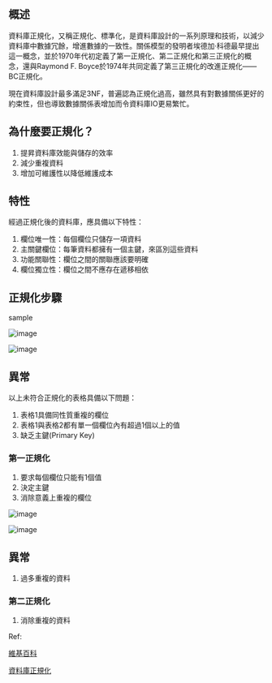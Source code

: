 ## 概述
資料庫正規化，又稱正規化、標準化，是資料庫設計的一系列原理和技術，以減少資料庫中數據冗餘，增進數據的一致性。關係模型的發明者埃德加·科德最早提出這一概念，並於1970年代初定義了第一正規化、第二正規化和第三正規化的概念，還與Raymond F. Boyce於1974年共同定義了第三正規化的改進正規化——BC正規化。

現在資料庫設計最多滿足3NF，普遍認為正規化過高，雖然具有對數據關係更好的約束性，但也導致數據關係表增加而令資料庫IO更易繁忙。

## 為什麼要正規化？
1. 提昇資料庫效能與儲存的效率
2. 減少重複資料
3. 增加可維護性以降低維護成本

## 特性
經過正規化後的資料庫，應具備以下特性：

1. 欄位唯一性：每個欄位只儲存一項資料
2. 主關鍵欄位：每筆資料都擁有一個主鍵，來區別這些資料
3. 功能關聯性：欄位之間的關聯應該要明確
4. 欄位獨立性：欄位之間不應存在遞移相依

## 正規化步驟
sample

![image](https://github.com/dalaba7046/dailylearn/assets/49179942/91923523-79a7-4d54-a0cb-3df5bf0eade8)

![image](https://github.com/dalaba7046/dailylearn/assets/49179942/3d590937-d1bf-4c0f-b472-36865b46fda0)

## 異常
以上未符合正規化的表格具備以下問題：
1. 表格1具備同性質重複的欄位
2. 表格1與表格2都有單一個欄位內有超過1個以上的值
3. 缺乏主鍵(Primary Key)


### 第一正規化
1. 要求每個欄位只能有1個值
2. 決定主鍵
3. 消除意義上重複的欄位

![image](https://github.com/dalaba7046/dailylearn/assets/49179942/1b44226e-4762-4405-b8bd-c3e8831f0d17)

![image](https://github.com/dalaba7046/dailylearn/assets/49179942/17c3997d-bbdc-428c-a7f5-923cc7fff381)


## 異常
1. 過多重複的資料

### 第二正規化
1. 消除重複的資料


Ref:

[維基百科](https://zh.wikipedia.org/zh-tw/%E6%95%B0%E6%8D%AE%E5%BA%93%E8%A7%84%E8%8C%83%E5%8C%96)

[資料庫正規化](https://ithelp.ithome.com.tw/articles/10229472)
